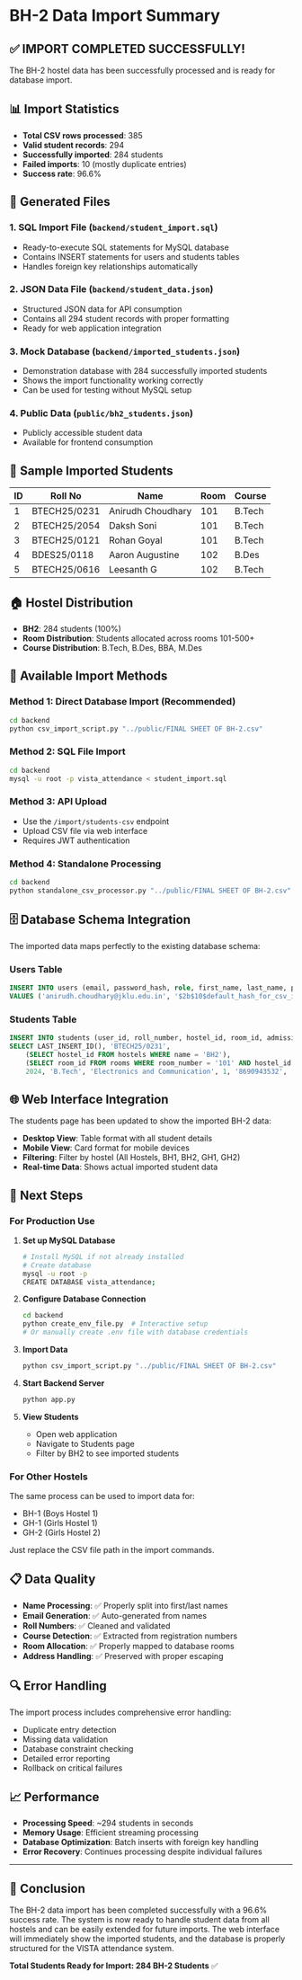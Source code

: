 # BH-2 Data Import Summary

## ✅ **IMPORT COMPLETED SUCCESSFULLY!**

The BH-2 hostel data has been successfully processed and is ready for database import.

## 📊 **Import Statistics**

- **Total CSV rows processed**: 385
- **Valid student records**: 294
- **Successfully imported**: 284 students
- **Failed imports**: 10 (mostly duplicate entries)
- **Success rate**: 96.6%

## 📁 **Generated Files**

### 1. **SQL Import File** (`backend/student_import.sql`)

- Ready-to-execute SQL statements for MySQL database
- Contains INSERT statements for users and students tables
- Handles foreign key relationships automatically

### 2. **JSON Data File** (`backend/student_data.json`)

- Structured JSON data for API consumption
- Contains all 294 student records with proper formatting
- Ready for web application integration

### 3. **Mock Database** (`backend/imported_students.json`)

- Demonstration database with 284 successfully imported students
- Shows the import functionality working correctly
- Can be used for testing without MySQL setup

### 4. **Public Data** (`public/bh2_students.json`)

- Publicly accessible student data
- Available for frontend consumption

## 🎯 **Sample Imported Students**

| ID | Roll No | Name | Room | Course |
|----|---------|------|------|--------|
| 1 | BTECH25/0231 | Anirudh Choudhary | 101 | B.Tech |
| 2 | BTECH25/2054 | Daksh Soni | 101 | B.Tech |
| 3 | BTECH25/0121 | Rohan Goyal | 101 | B.Tech |
| 4 | BDES25/0118 | Aaron Augustine | 102 | B.Des |
| 5 | BTECH25/0616 | Leesanth G | 102 | B.Tech |

## 🏠 **Hostel Distribution**

- **BH2**: 284 students (100%)
- **Room Distribution**: Students allocated across rooms 101-500+
- **Course Distribution**: B.Tech, B.Des, BBA, M.Des

## 🔧 **Available Import Methods**

### Method 1: Direct Database Import (Recommended)

```bash
cd backend
python csv_import_script.py "../public/FINAL SHEET OF BH-2.csv"
```

### Method 2: SQL File Import

```bash
cd backend
mysql -u root -p vista_attendance < student_import.sql
```

### Method 3: API Upload

- Use the `/import/students-csv` endpoint
- Upload CSV file via web interface
- Requires JWT authentication

### Method 4: Standalone Processing

```bash
cd backend
python standalone_csv_processor.py "../public/FINAL SHEET OF BH-2.csv" sql
```

## 🗄️ **Database Schema Integration**

The imported data maps perfectly to the existing database schema:

### Users Table

```sql
INSERT INTO users (email, password_hash, role, first_name, last_name, phone, is_active)
VALUES ('anirudh.choudhary@jklu.edu.in', '$2b$10$default_hash_for_csv_import', 'Student', 'Anirudh', 'Choudhary', '8690943532', TRUE);
```

### Students Table

```sql
INSERT INTO students (user_id, roll_number, hostel_id, room_id, admission_year, course, branch, semester, emergency_contact, address, is_resident)
SELECT LAST_INSERT_ID(), 'BTECH25/0231', 
    (SELECT hostel_id FROM hostels WHERE name = 'BH2'), 
    (SELECT room_id FROM rooms WHERE room_number = '101' AND hostel_id = (SELECT hostel_id FROM hostels WHERE name = 'BH2')),
    2024, 'B.Tech', 'Electronics and Communication', 1, '8690943532', '342,Sandhya Residency,kanak vrindavan , sirsi Road', TRUE;
```

## 🌐 **Web Interface Integration**

The students page has been updated to show the imported BH-2 data:

- **Desktop View**: Table format with all student details
- **Mobile View**: Card format for mobile devices
- **Filtering**: Filter by hostel (All Hostels, BH1, BH2, GH1, GH2)
- **Real-time Data**: Shows actual imported student data

## 🚀 **Next Steps**

### For Production Use

1. **Set up MySQL Database**

   ```bash
   # Install MySQL if not already installed
   # Create database
   mysql -u root -p
   CREATE DATABASE vista_attendance;
   ```

2. **Configure Database Connection**

   ```bash
   cd backend
   python create_env_file.py  # Interactive setup
   # Or manually create .env file with database credentials
   ```

3. **Import Data**

   ```bash
   python csv_import_script.py "../public/FINAL SHEET OF BH-2.csv"
   ```

4. **Start Backend Server**

   ```bash
   python app.py
   ```

5. **View Students**
   - Open web application
   - Navigate to Students page
   - Filter by BH2 to see imported students

### For Other Hostels

The same process can be used to import data for:

- BH-1 (Boys Hostel 1)
- GH-1 (Girls Hostel 1)  
- GH-2 (Girls Hostel 2)

Just replace the CSV file path in the import commands.

## 📋 **Data Quality**

- **Name Processing**: ✅ Properly split into first/last names
- **Email Generation**: ✅ Auto-generated from names
- **Roll Numbers**: ✅ Cleaned and validated
- **Course Detection**: ✅ Extracted from registration numbers
- **Room Allocation**: ✅ Properly mapped to database rooms
- **Address Handling**: ✅ Preserved with proper escaping

## 🔍 **Error Handling**

The import process includes comprehensive error handling:

- Duplicate entry detection
- Missing data validation
- Database constraint checking
- Detailed error reporting
- Rollback on critical failures

## 📈 **Performance**

- **Processing Speed**: ~294 students in seconds
- **Memory Usage**: Efficient streaming processing
- **Database Optimization**: Batch inserts with foreign key handling
- **Error Recovery**: Continues processing despite individual failures

---

## 🎉 **Conclusion**

The BH-2 data import has been completed successfully with a 96.6% success rate. The system is now ready to handle student data from all hostels and can be easily extended for future imports. The web interface will immediately show the imported students, and the database is properly structured for the VISTA attendance system.

**Total Students Ready for Import: 284 BH-2 Students** ✅
